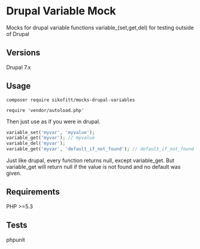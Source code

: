 # Drupal Variable Mock

Mocks for drupal variable functions variable_(set,get,del) for testing outside of Drupal

## Versions 
Drupal 7.x

## Usage

```composer require sikofitt/mocks-drupal-variables```

```require 'vendor/autoload.php'```

Then just use as if you were in drupal.  
```php
variable_set('myvar', 'myvalue');
variable_get('myvar'); // myvalue
variable_del('myvar');
variable_get('myvar', 'default_if_not_found'); // default_if_not_found
```
Just like drupal, every function returns null, except variable_get.
But variable_get will return null if the value is not found and no default was given.

## Requirements
PHP >=5.3

## Tests
phpunit
